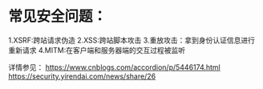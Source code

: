 
# 常见安全问题：
1.XSRF:跨站请求伪造
2.XSS:跨站脚本攻击
3.重放攻击：拿到身份认证信息进行重新请求
4.MITM:在客户端和服务器端的交互过程被监听

详情参见：
https://www.cnblogs.com/accordion/p/5446174.html
https://security.yirendai.com/news/share/26

